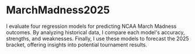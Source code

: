 # MarchMadness2025
I evaluate four regression models for predicting NCAA March Madness outcomes. By analyzing historical data, I compare each model's accuracy, strengths, and weaknesses. Finally, I use these models to forecast the 2025 bracket, offering insights into potential tournament results.
